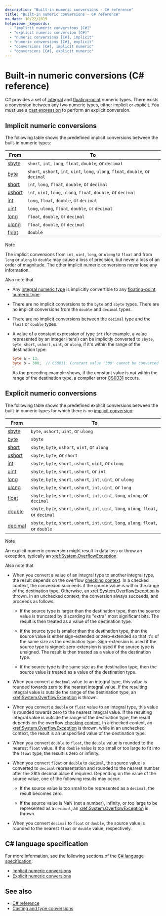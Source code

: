 ```yaml
---
description: "Built-in numeric conversions - C# reference"
title: "Built-in numeric conversions - C# reference"
ms.date: 10/22/2019
helpviewer_keywords: 
  - "implicit numeric conversions [C#]"
  - "explicit numeric conversion [C#]"
  - "numeric conversions [C#], implicit"
  - "numeric conversions [C#], explicit"
  - "conversions [C#], implicit numeric"
  - "conversions [C#], explicit numeric"
---
```

# Built-in numeric conversions (C# reference)

C# provides a set of [integral](integral-numeric-types.md) and [floating-point](floating-point-numeric-types.md) numeric types. There exists a conversion between any two numeric types, either implicit or explicit. You must use a [cast expression](../operators/type-testing-and-cast.md#cast-expression) to perform an explicit conversion.

## Implicit numeric conversions

The following table shows the predefined implicit conversions between the built-in numeric types:

|From|To|
|----------|--------|
|[sbyte](integral-numeric-types.md)|`short`, `int`, `long`, `float`, `double`, or `decimal`|
|[byte](integral-numeric-types.md)|`short`, `ushort`, `int`, `uint`, `long`, `ulong`, `float`, `double`, or `decimal`|
|[short](integral-numeric-types.md)|`int`, `long`, `float`, `double`, or `decimal`|
|[ushort](integral-numeric-types.md)|`int`, `uint`, `long`, `ulong`, `float`, `double`, or `decimal`|
|[int](integral-numeric-types.md)|`long`, `float`, `double`, or `decimal`|
|[uint](integral-numeric-types.md)|`long`, `ulong`, `float`, `double`, or `decimal`|
|[long](integral-numeric-types.md)|`float`, `double`, or `decimal`|
|[ulong](integral-numeric-types.md)|`float`, `double`, or `decimal`|
|[float](floating-point-numeric-types.md)|`double`|

> [!NOTE]
> The implicit conversions from `int`, `uint`, `long`, or `ulong` to `float` and from `long` or `ulong` to `double` may cause a loss of precision, but never a loss of an order of magnitude. The other implicit numeric conversions never lose any information.

Also note that

- Any [integral numeric type](integral-numeric-types.md) is implicitly convertible to any [floating-point numeric type](floating-point-numeric-types.md).

- There are no implicit conversions to the `byte` and `sbyte` types. There are no implicit conversions from the `double` and `decimal` types.

- There are no implicit conversions between the `decimal` type and the `float` or `double` types.

- A value of a constant expression of type `int` (for example, a value represented by an integer literal) can be implicitly converted to `sbyte`, `byte`, `short`, `ushort`, `uint`, or `ulong`, if it's within the range of the destination type:

  ```csharp
  byte a = 13;
  byte b = 300;  // CS0031: Constant value '300' cannot be converted to a 'byte'
  ```

  As the preceding example shows, if the constant value is not within the range of the destination type, a compiler error [CS0031](../../misc/cs0031.md) occurs.

## Explicit numeric conversions

The following table shows the predefined explicit conversions between the built-in numeric types for which there is no [implicit conversion](#implicit-numeric-conversions):

|From|To|
|----------|--------|
|[sbyte](integral-numeric-types.md)|`byte`, `ushort`, `uint`, or `ulong`|
|[byte](integral-numeric-types.md)|`sbyte`|
|[short](integral-numeric-types.md)|`sbyte`, `byte`, `ushort`, `uint`, or `ulong`|
|[ushort](integral-numeric-types.md)|`sbyte`, `byte`, or `short`|
|[int](integral-numeric-types.md)|`sbyte`, `byte`, `short`, `ushort`, `uint`, or `ulong`|
|[uint](integral-numeric-types.md)|`sbyte`, `byte`, `short`, `ushort`, or `int`|
|[long](integral-numeric-types.md)|`sbyte`, `byte`, `short`, `ushort`, `int`, `uint`, or `ulong`|
|[ulong](integral-numeric-types.md)|`sbyte`, `byte`, `short`, `ushort`, `int`, `uint`, or `long`|
|[float](floating-point-numeric-types.md)|`sbyte`, `byte`, `short`, `ushort`, `int`, `uint`, `long`, `ulong`, or `decimal`|
|[double](floating-point-numeric-types.md)|`sbyte`, `byte`, `short`, `ushort`, `int`, `uint`, `long`, `ulong`, `float`, or `decimal`|
|[decimal](floating-point-numeric-types.md)|`sbyte`, `byte`, `short`, `ushort`, `int`, `uint`, `long`, `ulong`, `float`, or `double`|

> [!NOTE]
> An explicit numeric conversion might result in data loss or throw an exception, typically an <xref:System.OverflowException>.

Also note that

- When you convert a value of an integral type to another integral type, the result depends on the overflow [checking context](../keywords/checked-and-unchecked.md). In a checked context, the conversion succeeds if the source value is within the range of the destination type. Otherwise, an <xref:System.OverflowException> is thrown. In an unchecked context, the conversion always succeeds, and proceeds as follows:

  - If the source type is larger than the destination type, then the source value is truncated by discarding its "extra" most significant bits. The result is then treated as a value of the destination type.

  - If the source type is smaller than the destination type, then the source value is either sign-extended or zero-extended so that it's of the same size as the destination type. Sign-extension is used if the source type is signed; zero-extension is used if the source type is unsigned. The result is then treated as a value of the destination type.

  - If the source type is the same size as the destination type, then the source value is treated as a value of the destination type.

- When you convert a `decimal` value to an integral type, this value is rounded towards zero to the nearest integral value. If the resulting integral value is outside the range of the destination type, an <xref:System.OverflowException> is thrown.

- When you convert a `double` or `float` value to an integral type, this value is rounded towards zero to the nearest integral value. If the resulting integral value is outside the range of the destination type, the result depends on the overflow [checking context](../keywords/checked-and-unchecked.md). In a checked context, an <xref:System.OverflowException> is thrown, while in an unchecked context, the result is an unspecified value of the destination type.

- When you convert `double` to `float`, the `double` value is rounded to the nearest `float` value. If the `double` value is too small or too large to fit into the `float` type, the result is zero or infinity.

- When you convert `float` or `double` to `decimal`, the source value is converted to `decimal` representation and rounded to the nearest number after the 28th decimal place if required. Depending on the value of the source value, one of the following results may occur:

  - If the source value is too small to be represented as a `decimal`, the result becomes zero.

  - If the source value is NaN (not a number), infinity, or too large to be represented as a `decimal`, an <xref:System.OverflowException> is thrown.

- When you convert `decimal` to `float` or `double`, the source value is rounded to the nearest `float` or `double` value, respectively.

## C# language specification

For more information, see the following sections of the [C# language specification](~/_csharplang/spec/introduction.md):

- [Implicit numeric conversions](~/_csharplang/spec/conversions.md#implicit-numeric-conversions)
- [Explicit numeric conversions](~/_csharplang/spec/conversions.md#explicit-numeric-conversions)

## See also

- [C# reference](../index.md)
- [Casting and type conversions](../../programming-guide/types/casting-and-type-conversions.md)
